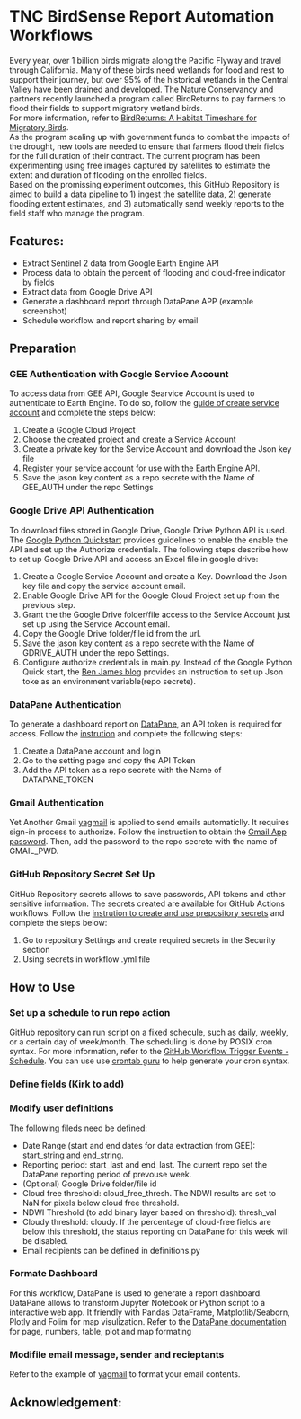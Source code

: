 # TNC BirdSense Report Automation Workflows
Every year, over 1 billion birds migrate along the Pacific Flyway and travel through California. Many of these birds need wetlands for food and rest to support their journey, but over 95% of the historical wetlands in the Central Valley have been drained and developed. The Nature Conservancy and partners recently launched a program called BirdReturns to pay farmers to flood their fields to support migratory wetland birds.   
For more information, refer to [BirdReturns: A Habitat Timeshare for Migratory Birds](https://www.nature.org/en-us/about-us/where-we-work/united-states/california/stories-in-california/migration-moneyball/).  
As the program scaling up with government funds to combat the impacts of the drought, new tools are needed to ensure that farmers flood their fields for the full duration of their contract. The current program has been experimenting using free images captured by satellites to estimate the extent and duration of flooding on the enrolled fields.  
Based on the promissing experiment outcomes, this GitHub Repository is aimed to build a data pipeline to 1) ingest the satellite data, 2) generate flooding extent estimates, and 3) automatically send weekly reports to the field staff who manage the program.

## Features:
- Extract Sentinel 2 data from Google Earth Engine API
- Process data to obtain the percent of flooding and cloud-free indicator by fields
- Extract data from Google Drive API
- Generate a dashboard report through DataPane APP (example screenshot)
- Schedule workflow and report sharing by email

## Preparation
### GEE Authentication with Google Service Account
To access data from GEE API, Google Searvice Account is used to authenticate to Earth Engine. To do so, follow the [guide of create service account](https://developers.google.com/earth-engine/guides/service_account) and complete the steps below:
  1. Create a Google Cloud Project
  2. Choose the created project and create a Service Account
  3. Create a private key for the Service Account and download the Json key file
  4. Register your service account for use with the Earth Engine API.
  5. Save the jason key content as a repo secrete with the Name of GEE_AUTH under the repo Settings
### Google Drive API Authentication
To download files stored in Google Drive, Google Drive Python API is used. The [Google Python Quickstart](https://developers.google.com/drive/api/quickstart/python) provides guidelines to enable the enable the API and set up the Authorize credentials. The following steps describe how to set up Google Drive API and access an Excel file in google drive:
  1. Create a Google Service Account and create a Key. Download the Json key file and copy the service account email. 
  2. Enable Google Drive API for the Google Cloud Project set up from the previous step. 
  3. Grant the the Google Drive folder/file access to the Service Account just set up using the Service Account email.
  4. Copy the Google Drive folder/file id from the url. 
  5. Save the jason key content as a repo secrete with the Name of GDRIVE_AUTH under the repo Settings.
  6. Configure authorize credentials in main.py. Instead of the Google Python Quick start, the [Ben James blog](https://blog.benjames.io/2020/09/13/authorise-your-python-google-drive-api-the-easy-way/) provides an instruction to set up Json toke as an environment variable(repo secrete).
### DataPane Authentication
To generate a dashboard report on [DataPane](https://datapane.com/), an API token is required for access. Follow the [instrution](https://docs.datapane.com/tutorials/automation/#introduction) and complete the following steps:
  1. Create a DataPane account and login
  2. Go to the setting page and copy the API Token
  3. Add the API token as a repo secrete with the Name of DATAPANE_TOKEN 
### Gmail Authentication
Yet Another Gmail [yagmail](https://yagmail.readthedocs.io/en/latest/) is applied to send emails automaticlly. It requires sign-in process to authorize. Follow the instruction to obtain the [Gmail App password](https://support.google.com/mail/answer/185833?hl=en). Then, add the password to the repo secrete with the name of GMAIL_PWD.
### GitHub Repository Secret Set Up
GitHub Repository secrets allows to save passwords, API tokens and other sensitive information. The secrets created are available for GitHub Actions workflows. Follow the [instrution to create and use prepository secrets](https://docs.github.com/en/actions/security-guides/encrypted-secrets) and complete the steps below:
  1. Go to repository Settings and create required secrets in the Security section
  2. Using secrets in workflow .yml file

## How to Use
### Set up a schedule to run repo action
GitHub repository can run script on a fixed schecule, such as daily, weekly, or a certain day of week/month. The scheduling is done by POSIX cron syntax. For more information, refer to the [GitHub Workflow Trigger Events - Schedule](https://docs.github.com/en/actions/using-workflows/events-that-trigger-workflows).
You can use use [crontab guru](https://crontab.guru) to help generate your cron syntax.
### Define fields (Kirk to add)
### Modify user definitions
The following fileds need be defined:
- Date Range (start and end dates for data extraction from GEE): start_string and end_string. 
- Reporting period: start_last and end_last. The current repo set the DataPane reporting period of prevouse week. 
- (Optional) Google Drive folder/file id
- Cloud free threshold: cloud_free_thresh. The NDWI results are set to NaN for pixels below cloud free threshold.
- NDWI Threshold (to add binary layer based on threshold): thresh_val
- Cloudy threshold: cloudy. If the percentage of cloud-free fields are below this threshold, the status reporting on DataPane for this week will be disabled. 
- Email recipients can be defined in definitions.py
### Formate Dashboard
For this workflow, DataPane is used to generate a report dashboard. DataPane allows to transform Jupyter Notebook or Python script to a interactive web app. It friendly with Pandas DataFrame, Matplotlib/Seaborn, Plotly and Folim for map visulization. 
Refer to the [DataPane documentation](https://docs.datapane.com/) for page, numbers, table, plot and map formating
### Modifile email message, sender and recieptants
Refer to the example of [yagmail](https://pypi.org/project/yagmail/) to format your email contents.

## Acknowledgement:

